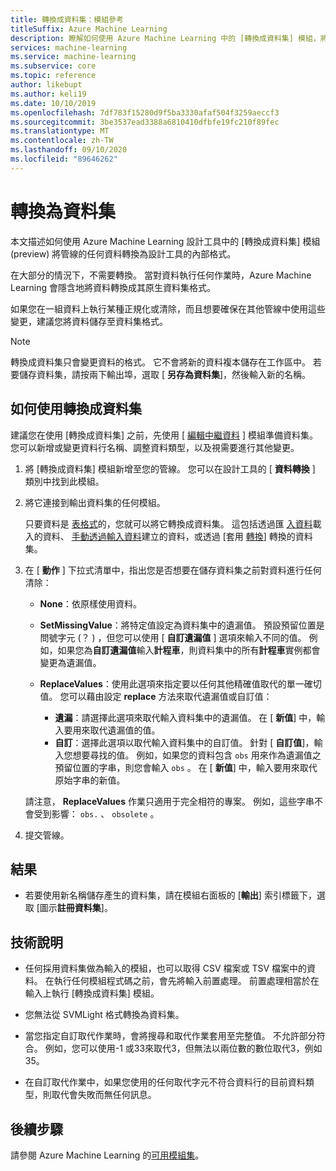 ```yaml
---
title: 轉換成資料集：模組參考
titleSuffix: Azure Machine Learning
description: 瞭解如何使用 Azure Machine Learning 中的 [轉換成資料集] 模組，將資料輸入轉換為 Microsoft Azure Machine Learning 所使用的內部資料集格式。
services: machine-learning
ms.service: machine-learning
ms.subservice: core
ms.topic: reference
author: likebupt
ms.author: keli19
ms.date: 10/10/2019
ms.openlocfilehash: 7df783f15280d9f5ba3330afaf504f3259aeccf3
ms.sourcegitcommit: 3be3537ead3388a6810410dfbfe19fc210f89fec
ms.translationtype: MT
ms.contentlocale: zh-TW
ms.lasthandoff: 09/10/2020
ms.locfileid: "89646262"
---
```

# <a name="convert-to-dataset"></a>轉換為資料集

本文描述如何使用 Azure Machine Learning 設計工具中的 [轉換成資料集] 模組 (preview) 將管線的任何資料轉換為設計工具的內部格式。
  
在大部分的情況下，不需要轉換。 當對資料執行任何作業時，Azure Machine Learning 會隱含地將資料轉換成其原生資料集格式。 

如果您在一組資料上執行某種正規化或清除，而且想要確保在其他管線中使用這些變更，建議您將資料儲存至資料集格式。  
  
> [!NOTE]
> 轉換成資料集只會變更資料的格式。 它不會將新的資料複本儲存在工作區中。 若要儲存資料集，請按兩下輸出埠，選取 [ **另存為資料集**]，然後輸入新的名稱。  
  
## <a name="how-to-use-convert-to-dataset"></a>如何使用轉換成資料集  

建議您在使用 [轉換成資料集] 之前，先使用 [ [編輯中繼資料](edit-metadata.md) ] 模組準備資料集。 您可以新增或變更資料行名稱、調整資料類型，以及視需要進行其他變更。

1.  將 [轉換成資料集] 模組新增至您的管線。 您可以在設計工具的 [ **資料轉換** ] 類別中找到此模組。 

2. 將它連接到輸出資料集的任何模組。   

    只要資料是 [表格式](https://docs.microsoft.com/python/api/azureml-core/azureml.data.tabulardataset?view=azure-ml-py&preserve-view=true)的，您就可以將它轉換成資料集。 這包括透過匯 [入資料](import-data.md)載入的資料、 [手動透過輸入資料](enter-data-manually.md)建立的資料，或透過 [套用 [轉換](apply-transformation.md)] 轉換的資料集。

3.  在 [ **動作** ] 下拉式清單中，指出您是否想要在儲存資料集之前對資料進行任何清除：  
  
    - **None**：依原樣使用資料。  
  
    - **SetMissingValue**：將特定值設定為資料集中的遺漏值。 預設預留位置是問號字元 (？ ) ，但您可以使用 [  **自訂遺漏值** ] 選項來輸入不同的值。 例如，如果您為**自訂遺漏值**輸入**計程車**，則資料集中的所有**計程車**實例都會變更為遺漏值。
  
    - **ReplaceValues**：使用此選項來指定要以任何其他精確值取代的單一確切值。 您可以藉由設定 **replace** 方法來取代遺漏值或自訂值：

      - **遺漏**：請選擇此選項來取代輸入資料集中的遺漏值。 在 [ **新值**] 中，輸入要用來取代遺漏值的值。
      - **自訂**：選擇此選項以取代輸入資料集中的自訂值。 針對 [ **自訂值**]，輸入您想要尋找的值。 例如，如果您的資料包含 `obs` 用來作為遺漏值之預留位置的字串，則您會輸入 `obs` 。 在 [ **新值**] 中，輸入要用來取代原始字串的新值。
  
    請注意， **ReplaceValues** 作業只適用于完全相符的專案。 例如，這些字串不會受到影響： `obs.` 、 `obsolete` 。  
 
  
5.  提交管線。  

## <a name="results"></a>結果

+  若要使用新名稱儲存產生的資料集，請在模組右面板的 [**輸出**] 索引標籤下，選取 [圖示**註冊資料集**]。  
  
## <a name="technical-notes"></a>技術說明  

-   任何採用資料集做為輸入的模組，也可以取得 CSV 檔案或 TSV 檔案中的資料。 在執行任何模組程式碼之前，會先將輸入前置處理。 前置處理相當於在輸入上執行 [轉換成資料集] 模組。  
  
-   您無法從 SVMLight 格式轉換為資料集。  
  
-   當您指定自訂取代作業時，會將搜尋和取代作業套用至完整值。 不允許部分符合。 例如，您可以使用-1 或33來取代3，但無法以兩位數的數位取代3，例如35。  
  
-   在自訂取代作業中，如果您使用的任何取代字元不符合資料行的目前資料類型，則取代會失敗而無任何訊息。  

  
## <a name="next-steps"></a>後續步驟

請參閱 Azure Machine Learning 的[可用模組集](module-reference.md)。 
